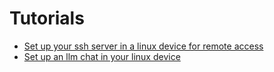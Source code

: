 # Tutorials

- [Set up your ssh server in a linux device for remote access](./ssh_server.md)
- [Set up an llm chat in your linux device](./llm_chat.md)